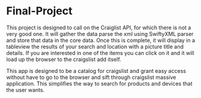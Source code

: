 # Final-Project

This project is designed to call on the Craiglist API, for which there is not a very good one. It will gather the data parse the xml using SwiftyXML parser and store that data in the core data. Once this is complete, it will display in a tableview the results of your search and location with a picture title and details. If you are interested in one of the items you can click on it and it will load up the browser to the craigslist add itself. 

This app is designed to be a catalog for craigslist and grant easy access without have to go to the browser and sift through craigslist massive application. This simplifies the way to search for products and devices that the user wants. 

